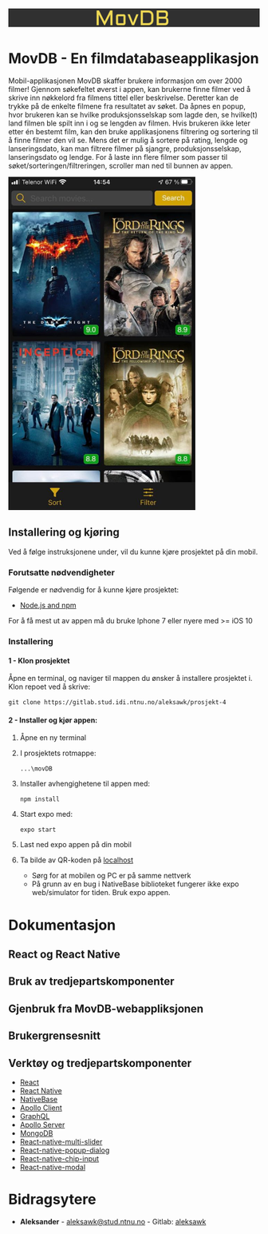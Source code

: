 # ![MovDB](assets/head.png)

# MovDB - En filmdatabaseapplikasjon

Mobil-applikasjonen MovDB skaffer brukere informasjon om over 2000 filmer! Gjennom søkefeltet øverst i appen, kan brukerne finne filmer ved å skrive inn nøkkelord fra filmens tittel eller beskrivelse. Deretter kan de trykke på de enkelte filmene fra resultatet av søket. Da åpnes en popup, hvor brukeren kan se hvilke produksjonsselskap som lagde den, se hvilke(t) land filmen ble spilt inn i og se lengden av filmen. Hvis brukeren ikke leter etter én bestemt film, kan den bruke applikasjonens filtrering og sortering til å finne filmer den vil se. Mens det er mulig å sortere på rating, lengde og lanseringsdato, kan man filtrere filmer på sjangre, produksjonsselskap, lanseringsdato og lendge. For å laste inn flere filmer som passer til søket/sorteringen/filtreringen, scroller man ned til bunnen av appen.  

<img src="assets/movDBApp.jpg"  width="375" height="667" >

## Installering og kjøring

Ved å følge instruksjonene under, vil du kunne kjøre prosjektet på din mobil. 

### Forutsatte nødvendigheter

Følgende er nødvendig for å kunne kjøre prosjektet:

- [Node.js and npm](https://nodejs.org/en/download/)

For å få mest ut av appen må du bruke Iphone 7 eller nyere med >= iOS 10

### Installering

#### 1 - Klon prosjektet
Åpne en terminal, og naviger til mappen du ønsker å installere prosjektet i.
Klon repoet ved å skrive: 

```
git clone https://gitlab.stud.idi.ntnu.no/aleksawk/prosjekt-4
```

#### 2 - Installer og kjør appen:
1. Åpne en ny terminal

2. I prosjektets rotmappe: 
    ``` 
    ...\movDB
    ```
    
3. Installer avhengighetene til appen med: 
    ``` 
    npm install
    ```
    
4. Start expo med: 
    ``` 
    expo start
    ```
5. Last ned expo appen på din mobil

6. Ta bilde av QR-koden på [localhost](http://localhost:19002/)
    * Sørg for at mobilen og PC er på samme nettverk
    * På grunn av en bug i NativeBase biblioteket fungerer ikke expo web/simulator for tiden. Bruk expo appen. 

# Dokumentasjon

## React og React Native

## Bruk av tredjepartskomponenter

## Gjenbruk fra MovDB-webappliksjonen

## Brukergrensesnitt

## Verktøy og tredjepartskomponenter

* [React](https://reactjs.org/)
* [React Native](https://reactnative.dev/)
* [NativeBase](https://nativebase.io/)
* [Apollo Client](https://www.apollographql.com/docs/react/)
* [GraphQL](https://graphql.org/)
* [Apollo Server](https://www.apollographql.com/docs/apollo-server/)
* [MongoDB](https://www.mongodb.com/)
* [React-native-multi-slider](https://openbase.io/js/@ptomasroos/react-native-multi-slider)
* [React-native-popup-dialog](https://reactnativeexample.com/a-highly-customizable-react-native-popup-dialog/)
* [React-native-chip-input](https://github.com/ramprasath25/react-native-chips)
* [React-native-modal](https://github.com/react-native-modal/react-native-modal)

# Bidragsytere

* **Aleksander** - aleksawk@stud.ntnu.no - Gitlab: [aleksawk](https://gitlab.stud.idi.ntnu.no/aleksawk)